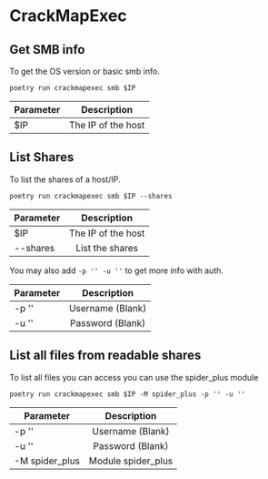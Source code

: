 # CrackMapExec

## Get SMB info

To get the OS version or basic smb info.

`poetry run crackmapexec smb $IP`

| Parameter        | Description           |
| ------------- |:-------------:| 
| $IP | The IP of the host | 

## List Shares

To list the shares of a host/IP.

`poetry run crackmapexec smb $IP --shares`

| Parameter        | Description           |
| ------------- |:-------------:| 
| $IP | The IP of the host | 
| --shares | List the shares  | 

You may also add `-p '' -u ''` to get more info with auth. 

| Parameter        | Description           |
| ------------- |:-------------:| 
| -p '' | Username (Blank) | 
| -u '' | Password (Blank)  | 

## List all files from readable shares

To list all files you can access you can use the spider_plus module

`poetry run crackmapexec smb $IP -M spider_plus -p '' -u ''`

| Parameter        | Description           |
| ------------- |:-------------:| 
| -p '' | Username (Blank) | 
| -u '' | Password (Blank)  | 
| -M spider_plus | Module spider_plus  | 
